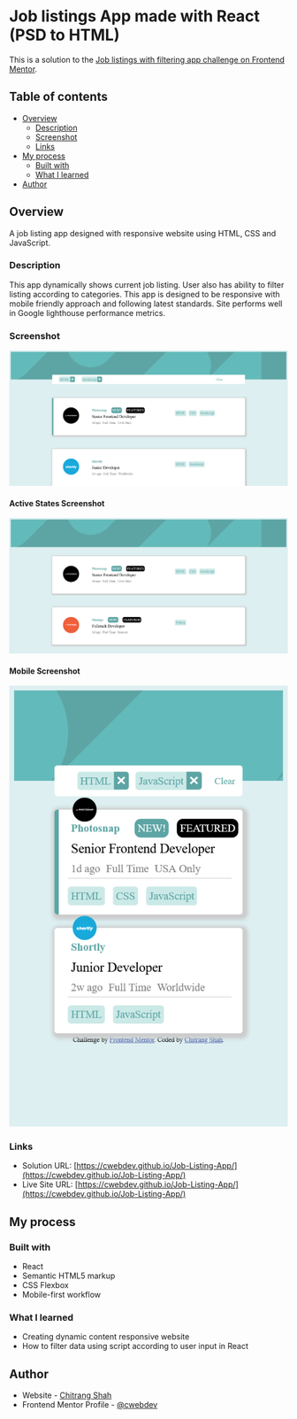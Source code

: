 # Job listings App made with React (PSD to HTML)

This is a solution to the [Job listings with filtering app challenge on Frontend Mentor](https://www.frontendmentor.io/challenges/job-listings-with-filtering-ivstIPCt/). 


## Table of contents

- [Overview](#overview)
  - [Description](#description)
  - [Screenshot](#screenshot)
  - [Links](#links)
- [My process](#my-process)
  - [Built with](#built-with)
  - [What I learned](#what-i-learned)
- [Author](#author)

## Overview

A job listing app designed with responsive website using HTML, CSS and JavaScript.

### Description

This app dynamically shows current job listing. User also has ability to filter listing according to categories.
This app is designed to be responsive with mobile friendly approach and following latest standards.
Site performs well in Google lighthouse performance metrics.

### Screenshot

![](./ReactApp_Desktop.png)

#### Active States Screenshot

![](./ReactApp_Desktop_ActiveStates.png)

#### Mobile Screenshot

![](./ReactApp_Mobile.png)

### Links

- Solution URL: [https://cwebdev.github.io/Job-Listing-App/](https://cwebdev.github.io/Job-Listing-App/)
- Live Site URL: [https://cwebdev.github.io/Job-Listing-App/](https://cwebdev.github.io/Job-Listing-App/)

## My process

### Built with

- React
- Semantic HTML5 markup
- CSS Flexbox
- Mobile-first workflow

### What I learned

- Creating dynamic content responsive website
- How to filter data using script according to user input in React

## Author

- Website - [Chitrang Shah](https://chitrang.webflow.io/)
- Frontend Mentor Profile - [@cwebdev](https://www.frontendmentor.io/profile/cwebdev)

